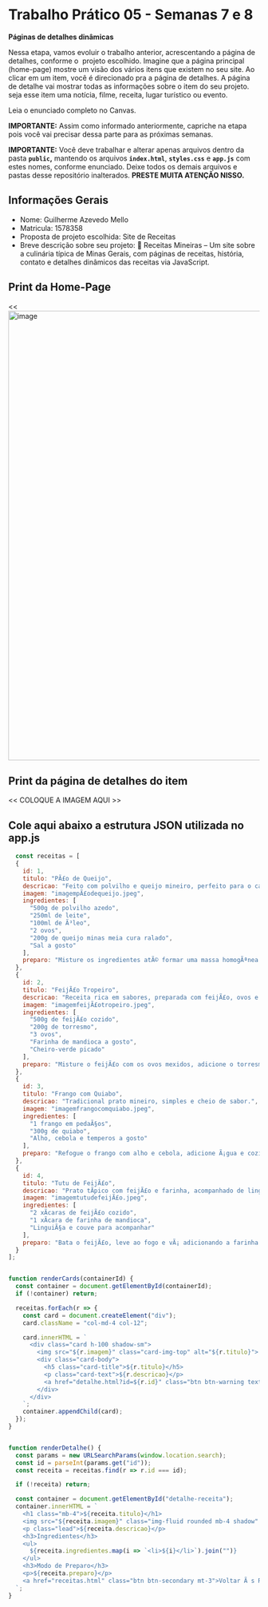 # Trabalho Prático 05 - Semanas 7 e 8

**Páginas de detalhes dinâmicas**

Nessa etapa, vamos evoluir o trabalho anterior, acrescentando a página de detalhes, conforme o  projeto escolhido. Imagine que a página principal (home-page) mostre um visão dos vários itens que existem no seu site. Ao clicar em um item, você é direcionado pra a página de detalhes. A página de detalhe vai mostrar todas as informações sobre o item do seu projeto. seja esse item uma notícia, filme, receita, lugar turístico ou evento.

Leia o enunciado completo no Canvas. 

**IMPORTANTE:** Assim como informado anteriormente, capriche na etapa pois você vai precisar dessa parte para as próximas semanas. 

**IMPORTANTE:** Você deve trabalhar e alterar apenas arquivos dentro da pasta **`public`,** mantendo os arquivos **`index.html`**, **`styles.css`** e **`app.js`** com estes nomes, conforme enunciado. Deixe todos os demais arquivos e pastas desse repositório inalterados. **PRESTE MUITA ATENÇÃO NISSO.**

## Informações Gerais

- Nome: Guilherme Azevedo Mello
- Matricula: 1578358
- Proposta de projeto escolhida: Site de Receitas
- Breve descrição sobre seu projeto: 🍲 Receitas Mineiras – Um site sobre a culinária típica de Minas Gerais, com páginas de receitas, história, contato e detalhes dinâmicos das receitas via JavaScript.

## Print da Home-Page

<< <img width="1440" height="900" alt="image" src="https://github.com/user-attachments/assets/61c9e69d-0ea4-4e26-ad96-8f93f14fc12d" />
 >>

## Print da página de detalhes do item

<<  COLOQUE A IMAGEM AQUI >>

## Cole aqui abaixo a estrutura JSON utilizada no app.js

```javascript
  const receitas = [
  {
    id: 1,
    titulo: "PÃ£o de Queijo",
    descricao: "Feito com polvilho e queijo mineiro, perfeito para o cafÃ© da tarde.",
    imagem: "imagempÃ£odequeijo.jpeg",
    ingredientes: [
      "500g de polvilho azedo",
      "250ml de leite",
      "100ml de Ã³leo",
      "2 ovos",
      "200g de queijo minas meia cura ralado",
      "Sal a gosto"
    ],
    preparo: "Misture os ingredientes atÃ© formar uma massa homogÃªnea. Modele bolinhas e asse em forno preaquecido a 200Â°C por cerca de 25 minutos."
  },
  {
    id: 2,
    titulo: "FeijÃ£o Tropeiro",
    descricao: "Receita rica em sabores, preparada com feijÃ£o, ovos e torresmo.",
    imagem: "imagemfeijÃ£otropeiro.jpeg",
    ingredientes: [
      "500g de feijÃ£o cozido",
      "200g de torresmo",
      "3 ovos",
      "Farinha de mandioca a gosto",
      "Cheiro-verde picado"
    ],
    preparo: "Misture o feijÃ£o com os ovos mexidos, adicione o torresmo e finalize com farinha e cheiro-verde."
  },
  {
    id: 3,
    titulo: "Frango com Quiabo",
    descricao: "Tradicional prato mineiro, simples e cheio de sabor.",
    imagem: "imagemfrangocomquiabo.jpeg",
    ingredientes: [
      "1 frango em pedaÃ§os",
      "300g de quiabo",
      "Alho, cebola e temperos a gosto"
    ],
    preparo: "Refogue o frango com alho e cebola, adicione Ã¡gua e cozinhe. Em outra panela, refogue o quiabo e junte ao frango."
  },
  {
    id: 4,
    titulo: "Tutu de FeijÃ£o",
    descricao: "Prato tÃ­pico com feijÃ£o e farinha, acompanhado de linguiÃ§a e couve.",
    imagem: "imagemtutudefeijÃ£o.jpeg",
    ingredientes: [
      "2 xÃ­caras de feijÃ£o cozido",
      "1 xÃ­cara de farinha de mandioca",
      "LinguiÃ§a e couve para acompanhar"
    ],
    preparo: "Bata o feijÃ£o, leve ao fogo e vÃ¡ adicionando a farinha atÃ© engrossar. Sirva com linguiÃ§a e couve refogada."
  }
];


function renderCards(containerId) {
  const container = document.getElementById(containerId);
  if (!container) return;

  receitas.forEach(r => {
    const card = document.createElement("div");
    card.className = "col-md-4 col-12";

    card.innerHTML = `
      <div class="card h-100 shadow-sm">
        <img src="${r.imagem}" class="card-img-top" alt="${r.titulo}">
        <div class="card-body">
          <h5 class="card-title">${r.titulo}</h5>
          <p class="card-text">${r.descricao}</p>
          <a href="detalhe.html?id=${r.id}" class="btn btn-warning text-dark fw-bold">Ver detalhes</a>
        </div>
      </div>
    `;
    container.appendChild(card);
  });
}


function renderDetalhe() {
  const params = new URLSearchParams(window.location.search);
  const id = parseInt(params.get("id"));
  const receita = receitas.find(r => r.id === id);

  if (!receita) return;

  const container = document.getElementById("detalhe-receita");
  container.innerHTML = `
    <h1 class="mb-4">${receita.titulo}</h1>
    <img src="${receita.imagem}" class="img-fluid rounded mb-4 shadow" alt="${receita.titulo}">
    <p class="lead">${receita.descricao}</p>
    <h3>Ingredientes</h3>
    <ul>
      ${receita.ingredientes.map(i => `<li>${i}</li>`).join("")}
    </ul>
    <h3>Modo de Preparo</h3>
    <p>${receita.preparo}</p>
    <a href="receitas.html" class="btn btn-secondary mt-3">Voltar Ã s Receitas</a>
  `;
}
```
